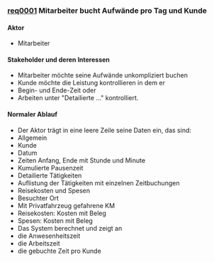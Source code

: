 
### [req0001](https://github.com/DomainDrivenArchitecture/ddaRequirement/blob/master/de/requirements/req0001.md) Mitarbeiter bucht Aufwände pro Tag und Kunde


#### Aktor
 * Mitarbeiter


#### Stakeholder und deren Interessen
 * Mitarbeiter möchte seine Aufwände unkompliziert buchen
 * Kunde möchte die Leistung kontrollieren in dem er
  * Begin- und Ende-Zeit oder
  * Arbeiten unter "Detailierte ..." kontrolliert.


#### Normaler Ablauf
 * Der Aktor trägt in eine leere Zeile seine Daten ein, das sind:
  * Allgemein
   * Kunde
   * Datum
   * Zeiten Anfang, Ende mit Stunde und Minute
   * Kumulierte Pausenzeit
  * Detailierte Tätigkeiten
   * Auflistung der Tätigkeiten mit einzelnen Zeitbuchungen
  * Reisekosten und Spesen
   * Besuchter Ort
   * Mit Privatfahrzeug gefahrene KM
   * Reisekosten: Kosten mit Beleg
   * Spesen: Kosten mit Beleg
 * Das System berechnet und zeigt an
  * die Anwesenheitszeit
  * die Arbeitszeit
  * die gebuchte Zeit pro Kunde


